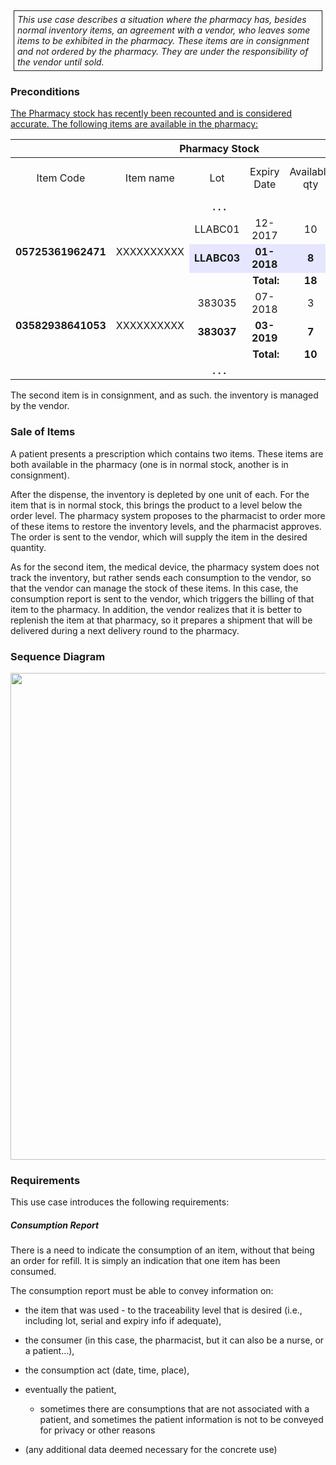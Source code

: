<style>
  .table-usecase {
    width: 100%;
  }

  .table-usecase > thead > tr > th,
  .table-usecase > tbody > tr > th,
  .table-usecase > tfoot > tr > th,
  .table-usecase > thead > tr > td,
  .table-usecase > tbody > tr > td,
  .table-usecase > tfoot > tr > td {
    text-align: center;
  }

  .table-usecase .cell-shaded {
    background-color: #e6e6ff;
  }
  
  .table-usecase .cell-fat-bottom {
    border-bottom-width: 3px;
    border-bottom-color: #cccccc;
  }
</style>

<div style="  border: 1px solid; padding: 5px; margin: 5px;">
<i>This use case describes a situation where the pharmacy has, besides
normal inventory items, an agreement with a vendor, who leaves some
items to be exhibited in the pharmacy. These items are in consignment
and not ordered by the pharmacy. They are under the responsibility of
the vendor until sold.</i>
</div>

### Preconditions

<u>The Pharmacy stock has recently been recounted and is considered
accurate. The following items are available in the pharmacy:</u>

<table class="table-bordered table-usecase">
  <thead>
    <tr>
      <th colspan="7">Pharmacy Stock</th>
    </tr>
  </thead>
  <tbody>
    <tr>
      <td>Item Code</td>
      <td>Item name</td>
      <td>Lot</td>
      <td>Expiry Date</td>
      <td>Available qty</td>
      <td>Reorder level</td>
      <td>Default order qty</td>
    </tr>
    <tr>
      <td colspan="7"><strong>. . .</strong></td>
    </tr>
    <tr>
      <td rowspan="3"><strong>05725361962471</strong></td>
      <td rowspan="3">XXXXXXXXXX</td>
      <td>LLABC01</td>
      <td>12-2017</td>
      <td>10</td>
      <td>&nbsp;</td>
      <td>&nbsp;</td>
    </tr>
    <tr>
      <td class="cell-shaded"><strong>LLABC03</strong></td>
      <td class="cell-shaded"><strong>01-2018</strong></td>
      <td class="cell-shaded" style="border-bottom-width: 3px;
    border-bottom-color: #cccccc;"><strong>8</strong></td>
      <td class="cell-shaded">&nbsp;</td>
      <td class="cell-shaded">&nbsp;</td>
    </tr>
    <tr>
      <td colspan="2" style="text-align:right;"><strong>Total:</strong></td>
      <td><strong>18</strong></td>
      <td>5</td>
      <td>10</td>
    </tr>
    <tr>
      <td rowspan="3"><strong>03582938641053</strong></td>
      <td rowspan="3">XXXXXXXXXX</td>
      <td>383035</td>
      <td>07-2018</td>
      <td>3</td>
      <td>&nbsp;</td>
      <td>&nbsp;</td>
    </tr>
    <tr>
      <td><strong>383037</strong></td>
      <td><strong>03-2019</strong></td>
      <td style="border-bottom-width: 3px;
    border-bottom-color: #cccccc;"><strong>7</strong></td>
      <td>&nbsp;</td>
      <td>&nbsp;</td>
    </tr>
    <tr>
      <td colspan="2" style="text-align:right;"><strong>Total:</strong></td>
      <td><strong>10</strong></td>
      <td>&nbsp;</td>
      <td>&nbsp;</td>
    </tr>
    <tr>
      <td colspan="7"><strong>. . .</strong></td>
    </tr>
  </tbody>
</table>

The second item is in consignment, and as such. the inventory is managed
by the vendor.

### Sale of Items

A patient presents a prescription which contains two items. These items
are both available in the pharmacy (one is in normal stock, another is
in consignment).

After the dispense, the inventory is depleted by one unit of each. For
the item that is in normal stock, this brings the product to a level
below the order level. The pharmacy system proposes to the pharmacist to
order more of these items to restore the inventory levels, and the
pharmacist approves. The order is sent to the vendor, which will supply
the item in the desired quantity.

As for the second item, the medical device, the pharmacy system does not
track the inventory, but rather sends each consumption to the vendor, so
that the vendor can manage the stock of these items. In this case, the
consumption report is sent to the vendor, which triggers the billing of
that item to the pharmacy. In addition, the vendor realizes that it is
better to replenish the item at that pharmacy, so it prepares a shipment
that will be delivered during a next delivery round to the pharmacy.

### Sequence Diagram

<div style="text-align:center">
<img src="image_UC4_SequenceDiagram.png" style="width:5.55851in;height:8.11688in"/>
</div>

### Requirements

This use case introduces the following requirements:

##### **Consumption Report**

There is a need to indicate the consumption of an item, without that
being an order for refill. It is simply an indication that one item has
been consumed.

The consumption report must be able to convey information on:

- the item that was used - to the traceability level that is desired (i.e., including lot, serial and expiry info if adequate),

- the consumer (in this case, the pharmacist, but it can also be a nurse, or a patient…),

- the consumption act (date, time, place),

- eventually the patient,

  - sometimes there are consumptions that are not associated with a patient, and sometimes the patient information is not to be conveyed for privacy or other reasons

- (any additional data deemed necessary for the concrete use)



